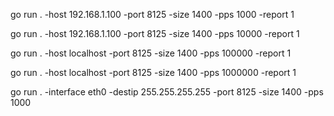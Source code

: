 go run . -host 192.168.1.100 -port 8125 -size 1400 -pps 1000 -report 1


go run . -host 192.168.1.100 -port 8125 -size 1400 -pps 10000 -report 1

go run . -host localhost -port 8125 -size 1400 -pps 100000 -report 1


go run . -host localhost -port 8125 -size 1400 -pps 1000000 -report 1



go run . -interface eth0 -destip 255.255.255.255 -port 8125 -size 1400 -pps 1000